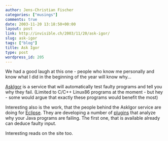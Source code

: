 ```yaml
---
author: Jens-Christian Fischer
categories: ["musings"]
comments: true
date: 2003-11-20 13:18:50+00:00
layout: post
link: http://invisible.ch/2003/11/20/ask-igor/
slug: ask-igor
tags: ["blog"]
title: Ask Igor
type: post
wordpress_id: 205
---
```


We had a good laugh at this one - people who know me personally and know what I did in the beginning of the year will know why...

[AskIgor](http://www.st.cs.uni-sb.de/askigor/) is a service that will automatically test faulty programs and tell you why they fail. (Limited to C/C++ Linux86 programs at the moment - but hey - some would argue that exactly these programs would benefit the most)

Interesting also is the work, that the people behind the AskIgor service are doing for [Eclipse](http://www.eclipse.org). They are developing a number of [plugins](http://www.st.cs.uni-sb.de/eclipse/) that analyze why your Java programs are failing. The first one, that is available already can deduce faulty input. 

Interesting reads on the site too.
